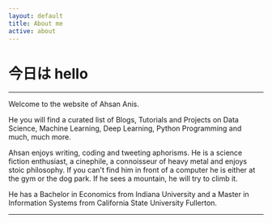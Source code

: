 ```yaml
---
layout: default
title: About me
active: about
---
```


<p><h1>今日は hello</h1></p>

___

Welcome to the website of Ahsan Anis.

He you will find a curated list of Blogs, Tutorials and Projects on Data Science, Machine Learning, Deep Learning, Python Programming and much, much more.

Ahsan enjoys writing, coding and tweeting aphorisms. He is a science fiction enthusiast, a cinephile, a connoisseur of heavy metal and enjoys stoic philosophy. If you can't find him in front of a computer he is either at the gym or the dog park. If he sees a mountain, he will try to climb it.

He has a Bachelor in Economics from Indiana University and a Master in Information Systems from California State University Fullerton.

___




 





